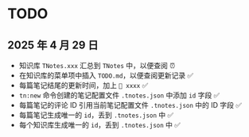 # TODO

## 2025 年 4 月 29 日

- 知识库 `TNotes.xxx` 汇总到 `TNotes` 中，以便查阅 ⏰
- 在知识库的菜单项中插入 `TODO.md`，以便查阅更新记录 ✅
- 每篇笔记结尾的更新时间，加上 `👣 xxxx` ✅
- `tn:new` 命令创建的笔记配置文件 `.tnotes.json` 中添加 `id` 字段 ✅
- 每篇笔记的评论 ID 引用当前笔记配置文件 `.tnotes.json` 中的 ID 字段 ✅
- 每篇笔记生成唯一的 `id`，丢到 `.tnotes.json` 中 ✅
- 每个知识库生成唯一的 `id`，丢到 `.tnotes.json` 中 ✅
